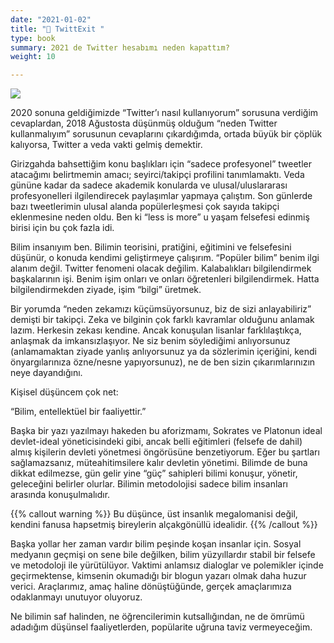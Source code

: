 ```yaml
---
date: "2021-01-02"
title: "🐥 TwittExit "
type: book
summary: 2021 de Twitter hesabımı neden kapattım?
weight: 10

---
```

![](/courses/old_blogposts/ag_twitter.jpg)


2020 sonuna geldiğimizde “Twitter’ı nasıl kullanıyorum” sorusuna verdiğim cevaplardan, 2018 Ağustosta düşünmüş olduğum “neden Twitter kullanmalıyım” sorusunun cevaplarını çıkardığımda, ortada büyük bir çöplük kalıyorsa, Twitter a veda vakti gelmiş demektir.

Girizgahda bahsettiğim konu başlıkları için “sadece profesyonel” tweetler atacağımı belirtmemin amacı; seyirci/takipçi profilini tanımlamaktı. Veda gününe kadar da sadece akademik konularda ve ulusal/uluslararası profesyonelleri ilgilendirecek paylaşımlar yapmaya çalıştım. Son günlerde bazı tweetlerimin ulusal alanda popülerleşmesi çok sayıda takipçi eklenmesine neden oldu. Ben ki “less is more” u yaşam felsefesi edinmiş birisi için bu çok fazla idi.

Bilim insanıyım ben. Bilimin teorisini, pratiğini, eğitimini ve felsefesini düşünür, o konuda kendimi geliştirmeye çalışırım. “Popüler bilim” benim ilgi alanım değil. Twitter fenomeni olacak değilim. Kalabalıkları bilgilendirmek başkalarının işi. Benim işim onları ve onları öğretenleri bilgilendirmek. Hatta bilgilendirmekden ziyade, işim “bilgi” üretmek.

Bir yorumda “neden zekamızı küçümsüyorsunuz, biz de sizi anlayabiliriz” demişti bir takipçi. Zeka ve bilginin çok farklı kavramlar olduğunu anlamak lazım. Herkesin zekası kendine. Ancak konuşulan lisanlar farklılaştıkça, anlaşmak da imkansızlaşıyor. Ne siz benim söylediğimi anlıyorsunuz (anlamamaktan ziyade yanlış anlıyorsunuz ya da sözlerimin içeriğini, kendi önyargılarınıza özne/nesne yapıyorsunuz), ne de ben sizin çıkarımlarınızın neye dayandığını.

Kişisel düşüncem çok net:

“Bilim, entellektüel bir faaliyettir.”

Başka bir yazı yazılmayı hakeden bu aforizmamı, Sokrates ve Platonun ideal devlet-ideal yöneticisindeki gibi, ancak belli eğitimleri (felsefe de dahil) almış kişilerin devleti yönetmesi öngörüsüne benzetiyorum. Eğer bu şartları sağlamazsanız, müteahitimsilere kalır devletin yönetimi. Bilimde de buna dikkat edilmezse, gün gelir yine “güç” sahipleri bilimi konuşur, yönetir, geleceğini belirler olurlar. Bilimin metodolojisi sadece bilim insanları arasında konuşulmalıdır. 

{{% callout warning %}}
Bu düşünce, üst insanlık megalomanisi değil, kendini fanusa hapsetmiş bireylerin alçakgönüllü idealidir.
{{% /callout %}}

Başka yollar her zaman vardır bilim peşinde koşan insanlar için. Sosyal medyanın geçmişi on sene bile değilken, bilim yüzyıllardır stabil bir felsefe ve metodoloji ile yürütülüyor. Vaktimi anlamsız dialoglar ve polemikler içinde geçirmektense, kimsenin okumadığı bir blogun yazarı olmak daha huzur verici. Araçlarımız, amaç haline dönüştüğünde, gerçek amaçlarımıza odaklanmayı unutuyor oluyoruz.

Ne bilimin saf halinden, ne öğrencilerimin kutsallığından, ne de ömrümü adadığım düşünsel faaliyetlerden, popülarite uğruna taviz vermeyeceğim.

